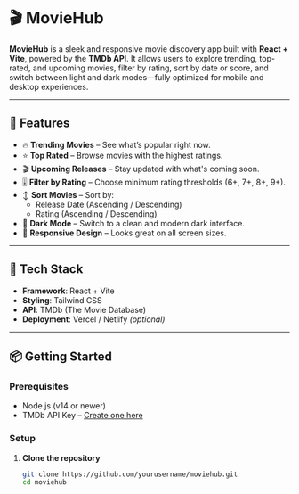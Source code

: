 # 🎬 MovieHub

**MovieHub** is a sleek and responsive movie discovery app built with **React + Vite**, powered by the **TMDb API**. It allows users to explore trending, top-rated, and upcoming movies, filter by rating, sort by date or score, and switch between light and dark modes—fully optimized for mobile and desktop experiences.

---

## 🚀 Features

- 🔥 **Trending Movies** – See what’s popular right now.
- ⭐ **Top Rated** – Browse movies with the highest ratings.
- 🎬 **Upcoming Releases** – Stay updated with what's coming soon.
- 🎚️ **Filter by Rating** – Choose minimum rating thresholds (6+, 7+, 8+, 9+).
- ↕️ **Sort Movies** – Sort by:
  - Release Date (Ascending / Descending)
  - Rating (Ascending / Descending)
- 🌙 **Dark Mode** – Switch to a clean and modern dark interface.
- 📱 **Responsive Design** – Looks great on all screen sizes.

---

## 🧰 Tech Stack

- **Framework**: React + Vite  
- **Styling**: Tailwind CSS  
- **API**: TMDb (The Movie Database)  
- **Deployment**: Vercel / Netlify *(optional)*

---

## 📦 Getting Started

### Prerequisites

- Node.js (v14 or newer)
- TMDb API Key – [Create one here](https://www.themoviedb.org/documentation/api)

### Setup

1. **Clone the repository**
   ```bash
   git clone https://github.com/yourusername/moviehub.git
   cd moviehub
